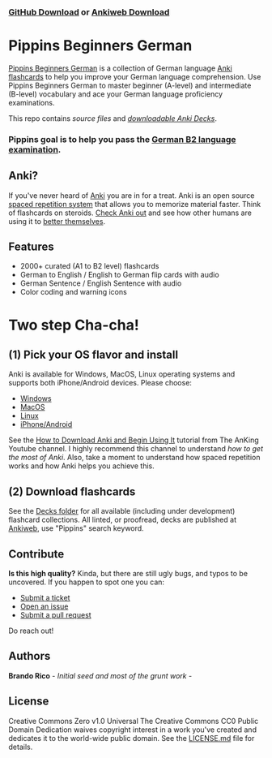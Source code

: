 ### **[GitHub Download](https://github.com/ilbrandori/Pippins-Beginners-German/tree/master/Decks) or [Ankiweb Download](https://ankiweb.net/shared/decks/Pippins)**

# Pippins Beginners German
[Pippins Beginners German](https://github.com/ilbrandori/Pippins-Beginners-Germans) is a collection of German language [Anki flashcards](https://apps.ankiweb.net/) to help you improve your German language comprehension. Use Pippins Beginners German to master beginner (A-level) and intermediate (B-level) vocabulary and ace your German language proficiency examinations.

This repo contains *source files* and *[downloadable Anki Decks](https://github.com/ilbrandori/Pippins-Beginners-German/tree/master/Decks)*.

### Pippins goal is to help you **pass** the [German B2 language examination](https://www.goethe.de/de/spr/kup/prf/prf/gb2.html).

## Anki?

If you've never heard of [Anki](https://apps.ankiweb.net/) you are in for a treat. Anki is an open source [spaced repetition system](https://en.wikipedia.org/wiki/Spaced_repetition) that allows you to memorize material faster. Think of flashcards on steroids. [Check Anki out](https://apps.ankiweb.net/) and see how other humans are using it to [better themselves](https://www.youtube.com/results?search_query=anki+learn).

## Features

* 2000+ curated (A1 to B2 level) flashcards 
* German to English / English to German flip cards with audio
* German Sentence / English Sentence with audio
* Color coding and warning icons

# Two step Cha-cha!

## (1) Pick your OS flavor and install

Anki is available for Windows, MacOS, Linux operating systems and supports both iPhone/Android devices. 
Please choose: 

- [Windows](https://apps.ankiweb.net/#windows)
- [MacOS](https://apps.ankiweb.net/#mac)
- [Linux](https://apps.ankiweb.net/#linux)
- [iPhone/Android](https://apps.ankiweb.net/#ios)

See the [How to Download Anki and Begin Using It](https://www.youtube.com/watch?v=AjdUxCnAXJw) tutorial from The AnKing Youtube channel. I highly recommend this channel to understand *how to get the most of Anki*. Also, take a moment to understand how spaced repetition works and how Anki helps you achieve this.   

## (2) Download flashcards
See the [Decks folder](https://github.com/ilbrandori/Pippins-Beginners-German/tree/master/Decks) for all available (including under development) flashcard collections. All linted, or proofread, decks are published at [Ankiweb](https://ankiweb.net/shared/decks/Pippins), use "Pippins" search keyword. 

## Contribute

**Is this high quality?** 
Kinda, but there are still ugly bugs, and typos to be uncovered. If you happen to spot one you can:

* [Submit a ticket](https://forms.gle/vbVNECZmXNG8cHuH7)
* [Open an issue](https://github.com/ilbrandori/Pippins-Beginners-German/issues)
* [Submit a pull request](https://github.com/ilbrandori/Pippins-Beginners-German/pulls)

Do reach out!

## Authors
**Brando Rico** - *Initial seed and most of the grunt work* - 

## License
Creative Commons Zero v1.0 Universal The Creative Commons CC0 Public Domain Dedication waives copyright interest in a work you've created and dedicates it to the world-wide public domain. See the [LICENSE.md](LICENSE.md) file for details.


